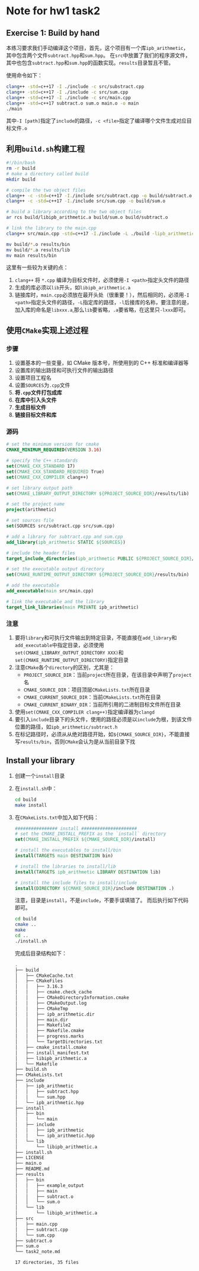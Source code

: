 # Note for hw1 task2

## Exercise 1: Build by hand

本练习要求我们手动编译这个项目，首先，这个项目有一个库`ipb_arithmetic`，其中包含两个文件`subtract.hpp`和`sum.hpp`。
在`src`中放置了我们的程序源文件，其中也包含`subtract.hpp`和`sum.hpp`的函数实现。`results`目录暂且不管。

使用命令如下：

```bash
clang++ -std=c++17 -I ./include -c src/substract.cpp
clang++ -std=c++17 -I ./include -c src/sum.cpp
clang++ -std=c++17 -I ./include -c src/main.cpp
clang++ -std=c++17 subtract.o sum.o main.o -o main
./main
```

其中`-I [path]`指定了`include`的路径，`-c <file>`指定了编译哪个文件生成对应目标文件`.o`

## 利用`build.sh`构建工程

```bash
#!/bin/bash
rm -r build
# make a directory called build
mkdir build

# compile the two object files
clang++ -c -std=c++17 -I./include src/subtract.cpp -o build/subtract.o
clang++ -c -std=c++17 -I./include src/sum.cpp -o build/sum.o

# build a library according to the two object files
ar rcs build/libipb_arithmetic.a build/sum.o build/subtract.o

# link the library to the main.cpp
clang++ src/main.cpp -std=c++17 -I./include -L ./build -lipb_arithmetic -o main

mv build/*.o results/bin
mv build/*.a results/lib
mv main results/bin
```

这里有一些较为关键的点：

1. `clang++` 将 `*.cpp` 编译为目标文件时，必须使用`-I <path>`指定头文件的路径
2. 生成的库必须以`lib`开头，如`libipb_arithmetic.a`
3. 链接库时，`main.cpp`必须放在最开头处（很重要！），然后相同的，必须用`-I <path>`指定头文件的路径，`-L`指定库的路径，`-l`后接库的名称，要注意的是，加入库的命名是`libxxx.a`,那么`lib`要省略，`.a`要省略，在这里只`-lxxx`即可。

## 使用`CMake`实现上述过程

### 步骤

1. 设置基本的一些变量，如 CMake 版本号，所使用到的 C++ 标准和编译器等
2. 设置库的输出路径和可执行文件的输出路径
3. 设置项目工程名
4. 设置`SOURCES`为`.cpp`文件
5. **将`.cpp`文件打包成库**
6. **在库中引入头文件**
7. **生成目标文件**
8. **链接目标文件和库**

### 源码

```cmake
# set the minimum version for cmake
CMAKE_MINIMUM_REQUIRED(VERSION 3.16)

# specify the C++ standards
set(CMAKE_CXX_STANDARD 17)
set(CMAKE_CXX_STANDARD_REQUIRED True)
set(CMAKE_CXX_COMPILER clang++)

# set library output path
set(CMAKE_LIBRARY_OUTPUT_DIRECTORY ${PROJECT_SOURCE_DIR}/results/lib)

# set the project name
project(arithmetic)

# set sources file
set(SOURCES src/subtract.cpp src/sum.cpp)

# add a library for subtract.cpp and sum.cpp
add_library(ipb_arithmetic STATIC ${SOURCES})

# include the header files
target_include_directories(ipb_arithmetic PUBLIC ${PROJECT_SOURCE_DIR}/include)

# set the executable output directory
set(CMAKE_RUNTIME_OUTPUT_DIRECTORY ${PROJECT_SOURCE_DIR}/results/bin)

# add the executable
add_executable(main src/main.cpp)

# link the executable and the library
target_link_libraries(main PRIVATE ipb_arithmetic)
```

### 注意

1. 要将`library`和可执行文件输出到特定目录，不能直接在`add_library`和`add_executable`中指定目录，必须使用`set(CMAKE_LIBRARY_OUTPUT_DIRECTORY XXX)`和`set(CMAKE_RUNTIME_OUTPUT_DIRECTORY)`指定目录
2. 注意`CMake`各个`directory`的区别，尤其是：
   - `PROJECT_SOURCE_DIR`：当前`project`所在目录，在该目录中声明了`project`名
   - `CMAKE_SOURCE_DIR`：项目顶层`CMakeLists.txt`所在目录
   - `CMAKE_CURRENT_SOURCE_DIR`：当前`CMakeLists.txt`所在目录
   - `CMAKE_CURRENT_BINARY_DIR`：当前所引用的二进制目标文件所在目录
3. 使用`set(CMAKE_CXX_COMPILER clang++)`指定编译器为`clangd`
4. 要引入`include`目录下的头文件，使用的路径必须是以`include`为根，到该文件位置的路径，如`ipb_arithmetic/subtract.h`
5. 在标记路径时，必须从从绝对路径开始，如`${CMAKE_SOURCE_DIR}`，不能直接写`results/bin`，否则`CMake`会认为是从当前目录下找

## Install your library

1. 创建一个`install`目录
2. 在`install.sh`中：

   ```bash
   cd build
   make install
   ```

3. 在`CMakeLists.txt`中加入如下代码：

   ```cmake
   ################ install #####################
   # set the CMAKE_INSTALL_PREFIX as the `install` directory
   set(CMAKE_INSTALL_PREFIX ${CMAKE_SOURCE_DIR}/install)

   # install the executables to install/bin
   install(TARGETS main DESTINATION bin)

   # install the libraries to install/lib
   install(TARGETS ipb_arithmetic LIBRARY DESTINATION lib)

   # install the include files to install/include
   install(DIRECTORY ${CMAKE_SOURCE_DIR}/include DESTINATION .)
   ```

   注意，目录是`install`，不是`include`，不要手误填错了。
   而后执行如下代码即可。

   ```bash
   cd build
   cmake ..
   make
   cd ..
   ./install.sh
   ```

   完成后目录结构如下：

   ```bash
   .
   ├── build
   │   ├── CMakeCache.txt
   │   ├── CMakeFiles
   │   │   ├── 3.16.3
   │   │   ├── cmake.check_cache
   │   │   ├── CMakeDirectoryInformation.cmake
   │   │   ├── CMakeOutput.log
   │   │   ├── CMakeTmp
   │   │   ├── ipb_arithmetic.dir
   │   │   ├── main.dir
   │   │   ├── Makefile2
   │   │   ├── Makefile.cmake
   │   │   ├── progress.marks
   │   │   └── TargetDirectories.txt
   │   ├── cmake_install.cmake
   │   ├── install_manifest.txt
   │   ├── libipb_arithmetic.a
   │   └── Makefile
   ├── build.sh
   ├── CMakeLists.txt
   ├── include
   │   ├── ipb_arithmetic
   │   │   ├── subtract.hpp
   │   │   └── sum.hpp
   │   └── ipb_arithmetic.hpp
   ├── install
   │   ├── bin
   │   │   └── main
   │   ├── include
   │   │   ├── ipb_arithmetic
   │   │   └── ipb_arithmetic.hpp
   │   └── lib
   │       └── libipb_arithmetic.a
   ├── install.sh
   ├── LICENSE
   ├── main.o
   ├── README.md
   ├── results
   │   ├── bin
   │   │   ├── example_output
   │   │   ├── main
   │   │   ├── subtract.o
   │   │   └── sum.o
   │   └── lib
   │       └── libipb_arithmetic.a
   ├── src
   │   ├── main.cpp
   │   ├── subtract.cpp
   │   └── sum.cpp
   ├── subtract.o
   ├── sum.o
   └── task2_note.md

   17 directories, 35 files

   ```
